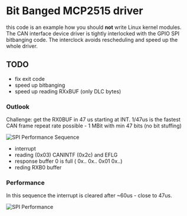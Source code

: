 # Bit Banged MCP2515 driver

this code is an example how you should **not** write Linux kernel modules.
The CAN interface device driver is tightly interlocked with the GPIO SPI
bitbanging code. The interclock avoids rescheduling and speed up the whole
driver.

## TODO

 * fix exit code
 * speed up bitbanging
 * speed up reading RXxBUF (only DLC bytes)

### Outlook

Challenge: get the RX0BUF in 47 us starting at INT.
1/47us is the fastest CAN frame repeat rate possible - 1 MBit with
min 47 bits (no bit stuffing)

![SPI Performance](https://github.com/GBert/openwrt-misc/blob/master/mcp2515-banged/pictures/mcp2515_b_perf_04.png)
Sequence
- interrupt
- reading (0x03) CANINTF (0x2c) and EFLG
- response buffer 0 is full ( 0x.. 0x.. 0x01 0x..)
- reding RXB0 buffer

### Performance

In this sequence the interrupt is cleared after ~60us - close to 47us.

![SPI Performance](https://github.com/GBert/openwrt-misc/blob/master/mcp2515-banged/pictures/mcp2515_b_perf_03.png)

